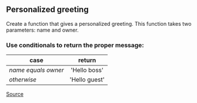 ## Personalized greeting

Create a function that gives a personalized greeting. This function takes two parameters: name and owner.

### Use conditionals to return the proper message:

|    **case**	         |    **return**      |
-------------------------|:------------------:|
|    *name equals owner* |    'Hello boss'    |
|    *otherwise*         |	  'Hello guest'   |

[Source](https://www.codewars.com/kata/5772da22b89313a4d50012f7/train/python)
